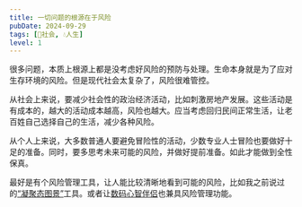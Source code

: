 ```yaml
---
title: 一切问题的根源在于风险
pubDate: 2024-09-29
tags: [👫社会, 💧人生]
level: 1
---
```


很多问题，本质上根源上都是没考虑好风险的预防与处理。生命本身就是为了应对生存环境的风险。但是现代社会太复杂了，风险很难管控。

从社会上来说，要减少社会性的政治经济活动，比如刺激房地产发展。这些活动是有成本的，越大的活动成本越高，风险也越大。应当考虑回归民间正常生活，让老百姓自己选择自己的生活，减少各种风险。

从个人上来说，大多数普通人要避免冒险性的活动，少数专业人士冒险也要做好十足的准备。同时，要多思考未来可能的风险，并做好提前准备。如此才能做到全性保真。

最好是有个风险管理工具，让人能比较清晰地看到可能的风险，比如我之前说过的[“凝聚态图景”](/lab/20240807a-condensed-state-picture)工具。或者让[数码心智伴侣](/lab/20240919-digital-mind-mate)也兼具风险管理功能。
